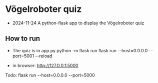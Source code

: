 # Vögelroboter quiz 

- 2024-11-24 A python-flask app to display the Vögelroboter quiz


## How to run

- The quiz is in app.py
   python -m flask run
   flask run --host=0.0.0.0 --port=5001 --reload

- in browser: http://127.0.0.1:5000

Todo: flask run --host=0.0.0.0 --port=5000

